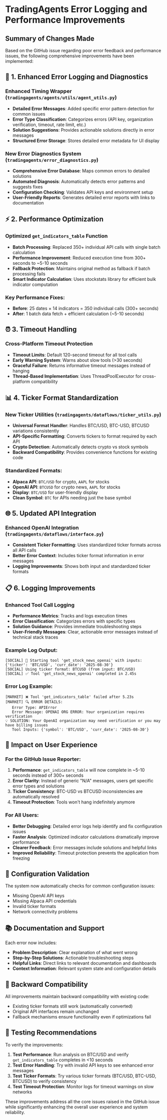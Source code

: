 # TradingAgents Error Logging and Performance Improvements

## Summary of Changes Made

Based on the GitHub issue regarding poor error feedback and performance issues, the following comprehensive improvements have been implemented:

## 🔧 1. Enhanced Error Logging and Diagnostics

### Enhanced Timing Wrapper (`tradingagents/agents/utils/agent_utils.py`)
- **Detailed Error Messages**: Added specific error pattern detection for common issues
- **Error Type Classification**: Categorizes errors (API key, organization verification, timeout, rate limit, etc.)
- **Solution Suggestions**: Provides actionable solutions directly in error messages
- **Structured Error Storage**: Stores detailed error metadata for UI display

### New Error Diagnostics System (`tradingagents/error_diagnostics.py`)
- **Comprehensive Error Database**: Maps common errors to detailed solutions
- **Automated Diagnosis**: Automatically detects error patterns and suggests fixes
- **Configuration Checking**: Validates API keys and environment setup
- **User-Friendly Reports**: Generates detailed error reports with links to documentation

## ⚡ 2. Performance Optimization

### Optimized `get_indicators_table` Function
- **Batch Processing**: Replaced 350+ individual API calls with single batch calculation
- **Performance Improvement**: Reduced execution time from 300+ seconds to ~5-10 seconds
- **Fallback Protection**: Maintains original method as fallback if batch processing fails
- **Smart Indicator Calculation**: Uses stockstats library for efficient bulk indicator computation

### Key Performance Fixes:
- **Before**: 25 dates × 14 indicators = 350 individual calls (300+ seconds)
- **After**: 1 batch data fetch + efficient calculation (~5-10 seconds)

## ⏰ 3. Timeout Handling

### Cross-Platform Timeout Protection
- **Timeout Limits**: Default 120-second timeout for all tool calls
- **Early Warning System**: Warns about slow tools (>30 seconds)
- **Graceful Failure**: Returns informative timeout messages instead of hanging
- **Thread-Based Implementation**: Uses ThreadPoolExecutor for cross-platform compatibility

## 📊 4. Ticker Format Standardization

### New Ticker Utilities (`tradingagents/dataflows/ticker_utils.py`)
- **Universal Format Handler**: Handles BTC/USD, BTC-USD, BTCUSD variations consistently  
- **API-Specific Formatting**: Converts tickers to format required by each API
- **Crypto Detection**: Automatically detects crypto vs stock symbols
- **Backward Compatibility**: Provides convenience functions for existing code

### Standardized Formats:
- **Alpaca API**: `BTC/USD` for crypto, `AAPL` for stocks
- **OpenAI API**: `BTCUSD` for crypto news, `AAPL` for stocks
- **Display**: `BTC/USD` for user-friendly display
- **Clean Symbol**: `BTC` for APIs needing just the base symbol

## 🌐 5. Updated API Integration

### Enhanced OpenAI Integration (`tradingagents/dataflows/interface.py`)
- **Consistent Ticker Formatting**: Uses standardized ticker formats across all API calls
- **Better Error Context**: Includes ticker format information in error messages
- **Logging Improvements**: Shows both input and standardized ticker formats

## 📋 6. Logging Improvements

### Enhanced Tool Call Logging
- **Performance Metrics**: Tracks and logs execution times
- **Error Classification**: Categorizes errors with specific types
- **Solution Guidance**: Provides immediate troubleshooting steps
- **User-Friendly Messages**: Clear, actionable error messages instead of technical stack traces

### Example Log Output:
```
[SOCIAL] 🔧 Starting tool 'get_stock_news_openai' with inputs: {'ticker': 'BTC/USD', 'curr_date': '2025-08-30'}
[SOCIAL] Using ticker format: BTCUSD (from input: BTC/USD)
[SOCIAL] ✅ Tool 'get_stock_news_openai' completed in 2.45s
```

### Error Log Example:
```
[MARKET] ❌ Tool 'get_indicators_table' failed after 5.23s
[MARKET] 🔍 ERROR DETAILS:
   Error Type: APIError
   Error Message: OPENAI ORG ERROR: Your organization requires verification
💡 SOLUTION: Your OpenAI organization may need verification or you may have billing issues
   Tool Inputs: {'symbol': 'BTC/USD', 'curr_date': '2025-08-30'}
```

## 🚀 Impact on User Experience

### For the GitHub Issue Reporter:
1. **Performance**: `get_indicators_table` will now complete in ~5-10 seconds instead of 300+ seconds
2. **Error Clarity**: Instead of generic "N/A" messages, users get specific error types and solutions
3. **Ticker Consistency**: BTC-USD vs BTCUSD inconsistencies are automatically resolved
4. **Timeout Protection**: Tools won't hang indefinitely anymore

### For All Users:
- **Better Debugging**: Detailed error logs help identify and fix configuration issues
- **Faster Analysis**: Optimized indicator calculations dramatically improve performance  
- **Clearer Feedback**: Error messages include solutions and helpful links
- **Improved Reliability**: Timeout protection prevents the application from freezing

## 🔧 Configuration Validation

The system now automatically checks for common configuration issues:
- Missing OpenAI API keys
- Missing Alpaca API credentials  
- Invalid ticker formats
- Network connectivity problems

## 📚 Documentation and Support

Each error now includes:
- **Problem Description**: Clear explanation of what went wrong
- **Step-by-Step Solutions**: Actionable troubleshooting steps
- **Helpful Links**: Direct links to relevant documentation and dashboards
- **Context Information**: Relevant system state and configuration details

## 🔄 Backward Compatibility

All improvements maintain backward compatibility with existing code:
- Existing ticker formats still work (automatically converted)
- Original API interfaces remain unchanged
- Fallback mechanisms ensure functionality even if optimizations fail

## 🧪 Testing Recommendations

To verify the improvements:
1. **Test Performance**: Run analysis on BTC/USD and verify `get_indicators_table` completes in <10 seconds
2. **Test Error Handling**: Try with invalid API keys to see enhanced error messages
3. **Test Ticker Formats**: Try various ticker formats (BTC/USD, BTC-USD, BTCUSD) to verify consistency
4. **Test Timeout Protection**: Monitor logs for timeout warnings on slow networks

These improvements address all the core issues raised in the GitHub issue while significantly enhancing the overall user experience and system reliability.

